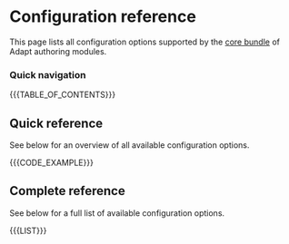 # Configuration reference
This page lists all configuration options supported by the [core bundle](coremodules) of Adapt authoring modules.

### Quick navigation

{{{TABLE_OF_CONTENTS}}}

## Quick reference
See below for an overview of all available configuration options.

{{{CODE_EXAMPLE}}}

## Complete reference
See below for a full list of available configuration options.

{{{LIST}}}
